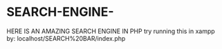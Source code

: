 # SEARCH-ENGINE-
HERE IS AN AMAZING SEARCH ENGINE IN PHP
try running this in xampp by:
localhost/SEARCH%20BAR/index.php
